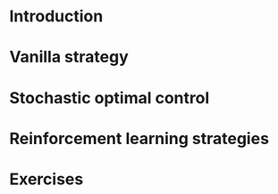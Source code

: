 # Introduction

# Vanilla strategy

# Stochastic optimal control

# Reinforcement learning strategies

# Exercises
